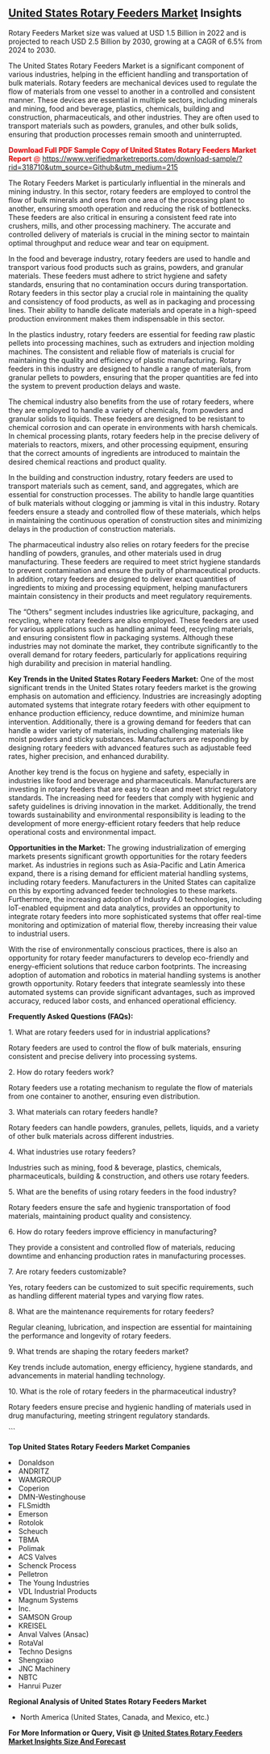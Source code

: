 <h2><a href="https://www.verifiedmarketreports.com/download-sample/?rid=318710&amp;utm_source=Github&amp;utm_medium=215" target="_blank">United States Rotary Feeders Market</a> Insights</h2><p>Rotary Feeders Market size was valued at USD 1.5 Billion in 2022 and is projected to reach USD 2.5 Billion by 2030, growing at a CAGR of 6.5% from 2024 to 2030.</p><p> <p>The United States Rotary Feeders Market is a significant component of various industries, helping in the efficient handling and transportation of bulk materials. Rotary feeders are mechanical devices used to regulate the flow of materials from one vessel to another in a controlled and consistent manner. These devices are essential in multiple sectors, including minerals and mining, food and beverage, plastics, chemicals, building and construction, pharmaceuticals, and other industries. They are often used to transport materials such as powders, granules, and other bulk solids, ensuring that production processes remain smooth and uninterrupted.</p> <p><p><span class=""><span style="color: #ff0000;"><strong>Download Full PDF Sample Copy of United States Rotary Feeders Market Report</strong> @ </span><a href="https://www.verifiedmarketreports.com/download-sample/?rid=318710&amp;utm_source=Github&amp;utm_medium=215" target="_blank">https://www.verifiedmarketreports.com/download-sample/?rid=318710&amp;utm_source=Github&amp;utm_medium=215</a></span></p></p> <p>The Rotary Feeders Market is particularly influential in the minerals and mining industry. In this sector, rotary feeders are employed to control the flow of bulk minerals and ores from one area of the processing plant to another, ensuring smooth operation and reducing the risk of bottlenecks. These feeders are also critical in ensuring a consistent feed rate into crushers, mills, and other processing machinery. The accurate and controlled delivery of materials is crucial in the mining sector to maintain optimal throughput and reduce wear and tear on equipment.</p> <p>In the food and beverage industry, rotary feeders are used to handle and transport various food products such as grains, powders, and granular materials. These feeders must adhere to strict hygiene and safety standards, ensuring that no contamination occurs during transportation. Rotary feeders in this sector play a crucial role in maintaining the quality and consistency of food products, as well as in packaging and processing lines. Their ability to handle delicate materials and operate in a high-speed production environment makes them indispensable in this sector.</p> <p>In the plastics industry, rotary feeders are essential for feeding raw plastic pellets into processing machines, such as extruders and injection molding machines. The consistent and reliable flow of materials is crucial for maintaining the quality and efficiency of plastic manufacturing. Rotary feeders in this industry are designed to handle a range of materials, from granular pellets to powders, ensuring that the proper quantities are fed into the system to prevent production delays and waste.</p> <p>The chemical industry also benefits from the use of rotary feeders, where they are employed to handle a variety of chemicals, from powders and granular solids to liquids. These feeders are designed to be resistant to chemical corrosion and can operate in environments with harsh chemicals. In chemical processing plants, rotary feeders help in the precise delivery of materials to reactors, mixers, and other processing equipment, ensuring that the correct amounts of ingredients are introduced to maintain the desired chemical reactions and product quality.</p> <p>In the building and construction industry, rotary feeders are used to transport materials such as cement, sand, and aggregates, which are essential for construction processes. The ability to handle large quantities of bulk materials without clogging or jamming is vital in this industry. Rotary feeders ensure a steady and controlled flow of these materials, which helps in maintaining the continuous operation of construction sites and minimizing delays in the production of construction materials.</p> <p>The pharmaceutical industry also relies on rotary feeders for the precise handling of powders, granules, and other materials used in drug manufacturing. These feeders are required to meet strict hygiene standards to prevent contamination and ensure the purity of pharmaceutical products. In addition, rotary feeders are designed to deliver exact quantities of ingredients to mixing and processing equipment, helping manufacturers maintain consistency in their products and meet regulatory requirements.</p> <p>The “Others” segment includes industries like agriculture, packaging, and recycling, where rotary feeders are also employed. These feeders are used for various applications such as handling animal feed, recycling materials, and ensuring consistent flow in packaging systems. Although these industries may not dominate the market, they contribute significantly to the overall demand for rotary feeders, particularly for applications requiring high durability and precision in material handling.</p> <p><strong>Key Trends in the United States Rotary Feeders Market:</strong> One of the most significant trends in the United States rotary feeders market is the growing emphasis on automation and efficiency. Industries are increasingly adopting automated systems that integrate rotary feeders with other equipment to enhance production efficiency, reduce downtime, and minimize human intervention. Additionally, there is a growing demand for feeders that can handle a wider variety of materials, including challenging materials like moist powders and sticky substances. Manufacturers are responding by designing rotary feeders with advanced features such as adjustable feed rates, higher precision, and enhanced durability.</p> <p>Another key trend is the focus on hygiene and safety, especially in industries like food and beverage and pharmaceuticals. Manufacturers are investing in rotary feeders that are easy to clean and meet strict regulatory standards. The increasing need for feeders that comply with hygienic and safety guidelines is driving innovation in the market. Additionally, the trend towards sustainability and environmental responsibility is leading to the development of more energy-efficient rotary feeders that help reduce operational costs and environmental impact.</p> <p><strong>Opportunities in the Market:</strong> The growing industrialization of emerging markets presents significant growth opportunities for the rotary feeders market. As industries in regions such as Asia-Pacific and Latin America expand, there is a rising demand for efficient material handling systems, including rotary feeders. Manufacturers in the United States can capitalize on this by exporting advanced feeder technologies to these markets. Furthermore, the increasing adoption of Industry 4.0 technologies, including IoT-enabled equipment and data analytics, provides an opportunity to integrate rotary feeders into more sophisticated systems that offer real-time monitoring and optimization of material flow, thereby increasing their value to industrial users.</p> <p>With the rise of environmentally conscious practices, there is also an opportunity for rotary feeder manufacturers to develop eco-friendly and energy-efficient solutions that reduce carbon footprints. The increasing adoption of automation and robotics in material handling systems is another growth opportunity. Rotary feeders that integrate seamlessly into these automated systems can provide significant advantages, such as improved accuracy, reduced labor costs, and enhanced operational efficiency.</p> <p><strong>Frequently Asked Questions (FAQs):</strong></p> <p>1. What are rotary feeders used for in industrial applications?</p> <p>Rotary feeders are used to control the flow of bulk materials, ensuring consistent and precise delivery into processing systems.</p> <p>2. How do rotary feeders work?</p> <p>Rotary feeders use a rotating mechanism to regulate the flow of materials from one container to another, ensuring even distribution.</p> <p>3. What materials can rotary feeders handle?</p> <p>Rotary feeders can handle powders, granules, pellets, liquids, and a variety of other bulk materials across different industries.</p> <p>4. What industries use rotary feeders?</p> <p>Industries such as mining, food & beverage, plastics, chemicals, pharmaceuticals, building & construction, and others use rotary feeders.</p> <p>5. What are the benefits of using rotary feeders in the food industry?</p> <p>Rotary feeders ensure the safe and hygienic transportation of food materials, maintaining product quality and consistency.</p> <p>6. How do rotary feeders improve efficiency in manufacturing?</p> <p>They provide a consistent and controlled flow of materials, reducing downtime and enhancing production rates in manufacturing processes.</p> <p>7. Are rotary feeders customizable?</p> <p>Yes, rotary feeders can be customized to suit specific requirements, such as handling different material types and varying flow rates.</p> <p>8. What are the maintenance requirements for rotary feeders?</p> <p>Regular cleaning, lubrication, and inspection are essential for maintaining the performance and longevity of rotary feeders.</p> <p>9. What trends are shaping the rotary feeders market?</p> <p>Key trends include automation, energy efficiency, hygiene standards, and advancements in material handling technology.</p> <p>10. What is the role of rotary feeders in the pharmaceutical industry?</p> <p>Rotary feeders ensure precise and hygienic handling of materials used in drug manufacturing, meeting stringent regulatory standards.</p> ```</p><p><strong>Top United States Rotary Feeders Market Companies</strong></p><div data-test-id=""><p><li>Donaldson</li><li> ANDRITZ</li><li> WAMGROUP</li><li> Coperion</li><li> DMN-Westinghouse</li><li> FLSmidth</li><li> Emerson</li><li> Rotolok</li><li> Scheuch</li><li> TBMA</li><li> Polimak</li><li> ACS Valves</li><li> Schenck Process</li><li> Pelletron</li><li> The Young Industries</li><li> VDL Industrial Products</li><li> Magnum Systems</li><li> Inc.</li><li> SAMSON Group</li><li> KREISEL</li><li> Anval Valves (Ansac)</li><li> RotaVal</li><li> Techno Designs</li><li> Shengxiao</li><li> JNC Machinery</li><li> NBTC</li><li> Hanrui Puzer</li></p><div><strong>Regional Analysis of&nbsp;United States Rotary Feeders Market</strong></div><ul><li dir="ltr"><p dir="ltr">North America&nbsp;(United States, Canada, and Mexico, etc.)</p></li></ul><p><strong>For More Information or Query, Visit @&nbsp;</strong><strong><a href="https://www.verifiedmarketreports.com/product/rotary-feeders-market/?utm_source=Github&amp;utm_medium=215" target="_blank">United States Rotary Feeders Market Insights Size And Forecast</a></strong></p></div>
